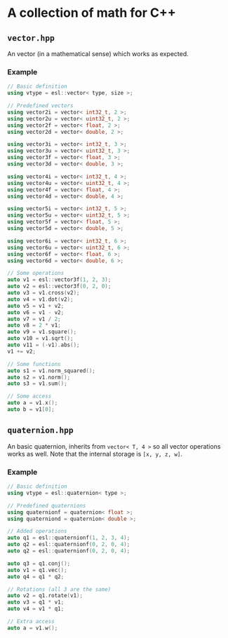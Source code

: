 # A collection of math for C++

## `vector.hpp`

An vector (in a mathematical sense) which works as expected.

### Example

```C++
// Basic definition
using vtype = esl::vector< type, size >;

// Predefined vectors
using vector2i = vector< int32_t, 2 >;
using vector2u = vector< uint32_t, 2 >;
using vector2f = vector< float, 2 >;
using vector2d = vector< double, 2 >;

using vector3i = vector< int32_t, 3 >;
using vector3u = vector< uint32_t, 3 >;
using vector3f = vector< float, 3 >;
using vector3d = vector< double, 3 >;

using vector4i = vector< int32_t, 4 >;
using vector4u = vector< uint32_t, 4 >;
using vector4f = vector< float, 4 >;
using vector4d = vector< double, 4 >;

using vector5i = vector< int32_t, 5 >;
using vector5u = vector< uint32_t, 5 >;
using vector5f = vector< float, 5 >;
using vector5d = vector< double, 5 >;

using vector6i = vector< int32_t, 6 >;
using vector6u = vector< uint32_t, 6 >;
using vector6f = vector< float, 6 >;
using vector6d = vector< double, 6 >;

// Some operations
auto v1 = esl::vector3f(1, 2, 3);
auto v2 = esl::vector3f(0, 2, 0);
auto v3 = v1.cross(v2);
auto v4 = v1.dot(v2);
auto v5 = v1 + v2;
auto v6 = v1 - v2;
auto v7 = v1 / 2;
auto v8 = 2 * v1;
auto v9 = v1.square();
auto v10 = v1.sqrt();
auto v11 = (-v1).abs();
v1 += v2;

// Some functions
auto s1 = v1.norm_squared();
auto s2 = v1.norm();
auto s3 = v1.sum();

// Some access
auto a = v1.x();
auto b = v1[0];
```

## `quaternion.hpp`

An basic quaternion, inherits from `vector< T, 4 >` so all vector operations works as well. Note that the internal storage is `[x, y, z, w]`.

### Example

```C++
// Basic definition
using vtype = esl::quaternion< type >;

// Predefined quaternions
using quaternionf = quaternion< float >;
using quaterniond = quaternion< double >;

// Added operations
auto q1 = esl::quaternionf(1, 2, 3, 4);
auto q2 = esl::quaternionf(0, 2, 0, 4);
auto q2 = esl::quaternionf(0, 2, 0, 4);

auto q3 = q1.conj();
auto v1 = q1.vec();
auto q4 = q1 * q2;

// Rotations (all 3 are the same)
auto v2 = q1.rotate(v1);
auto v3 = q1 * v1;
auto v4 = v1 * q1;

// Extra access
auto a = v1.w();
```
